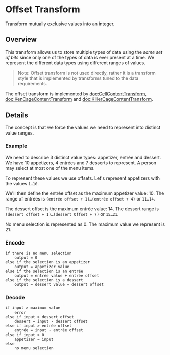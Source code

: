 # Offset Transform

Transform mutually exclusive values into an integer.

## Overview

This transform allows us to store multiple types of data using the *same set of bits* since only one of the types of data is ever present at a time. We represent the different data types using different ranges of values.

>Note: Offset transform is not used directly, rather it is a transform style that is implemented by transforms tuned to the data requirements.

The offset transform is implemented by <doc:CellContentTransform>, <doc:KenCageContentTransform> and <doc:KillerCageContentTransform>.

## Details

The concept is that we force the values we need to represent into distinct value ranges.

### Example

We need to describe 3 distinct value types: appetizer, entrée and dessert. We have 10 appetizers, 4 entrées and 7 desserts to represent. A person may select at most one of the menu items.

To represent these values we use offsets. Let's represent appetizers with the values `1…10`.

We'll then define the entrée offset as the maximum appetizer value: 10.
The range of entrées is `(entrée offset + 1)…(entrée offset + 4)` or `11…14`.

The dessert offset is the maximum entrée value: 14. The dessert range is `(dessert offset + 1)…(dessert Offset + 7)` or `15…21`. 

No menu selection is represented as 0. The maximum value we represent is 21.

### Encode

```
if there is no menu selection
    output = 0
else if the selection is an appetizer
    output = appetizer value
else if the selection is an entrée
    output = entrée value + entrée offset
else if the selection is a dessert
    output = dessert value + dessert offset
```

### Decode

```
if input > maximum value
    error
else if input > dessert offset
    dessert = input - dessert offset
else if input > entrée offset
    entrée = input - entrée offset
else if input > 0
    appetizer = input
else
    no menu selection
```
